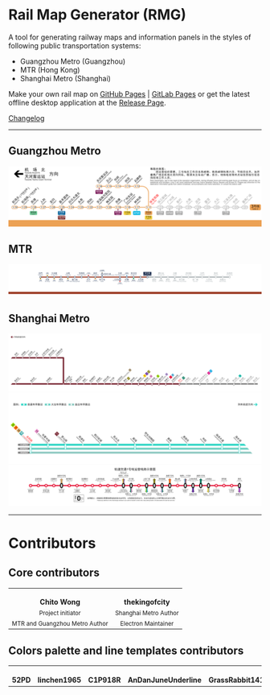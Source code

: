 # Rail Map Generator (RMG)

A tool for generating railway maps and information panels in the styles of following public transportation systems:

- Guangzhou Metro (Guangzhou)
- MTR (Hong Kong)
- Shanghai Metro (Shanghai)

Make your own rail map on [GitHub Pages](https://wongchito.github.io/RailMapGenerator) | [GitLab Pages](https://chitowong.gitlab.io/RailMapGenerator) or get the latest offline desktop application at the [Release Page](https://github.com/wongchito/RailMapGenerator/releases).

[Changelog](https://github.com/wongchito/RailMapGenerator/wiki/Change-Log)

---

## Guangzhou Metro

![gzmetro-3-railmap](docs/imgs/gzmetro-3-railmap.png)

## MTR

![mtr-tuenma-railmap](docs/imgs/mtr-tuenma-railmap.png)

## Shanghai Metro

![shmetro-11-railmap](docs/imgs/shmetro-11-railmap.png)
![shmetro-16-railmap](docs/imgs/shmetro-16-railmap.png)
![shmetro-1-indoor](docs/imgs/shmetro-1-indoor.png)

---

# Contributors

## Core contributors

<table>
  <tr>
    <td align="center" style="border-width:0px">
      <a herf="https://github.com/wongchito">
        <img src="https://github.com/wongchito.png" width="100px;" alt="" /><br/>
        <b>Chito Wong</b><br/>
      </a>
      <sub>Project initiator</sub><br/>
      <sub>MTR and Guangzhou Metro Author</sub><br/>
    </td>
    <td align="center" style="border-width:0px">
      <a herf="https://github.com/thekingofcity">
        <img src="https://github.com/thekingofcity.png" width="100px;" alt="" /><br/>
        <b>thekingofcity</b><br/>
      </a>
      <sub>Shanghai Metro Author</sub><br/>
      <sub>Electron Maintainer</sub><br/>
    </td>
  </tr>
</table>

## Colors palette and line templates contributors

<table>
  <tr>
    <td align="center" style="border-width:0px">
      <a herf="https://github.com/52PD">
        <img src="https://github.com/52PD.png" width="100px;" alt=""><br/>
        <b>52PD</b><br/>
      </a>
    </td>
    <td align="center" style="border-width:0px">
      <a herf="https://github.com/linchen1965">
        <img src="https://github.com/linchen1965.png" width="100px;" alt=""><br/>
        <b>linchen1965</b><br/>
      </a>
    </td>
    <td align="center" style="border-width:0px">
      <a herf="https://github.com/C1P918R">
        <img src="https://github.com/C1P918R.png" width="100px;" alt=""><br/>
        <b>C1P918R</b><br/>
      </a>
    </td>
    <td align="center" style="border-width:0px">
      <a herf="https://github.com/AnDanJuneUnderline">
        <img src="https://github.com/AnDanJuneUnderline.png" width="100px;" alt=""><br/>
        <b>AnDanJuneUnderline</b><br/>
      </a>
    </td>
    <td align="center" style="border-width:0px">
      <a herf="https://github.com/GrassRabbit1410">
        <img src="https://github.com/GrassRabbit1410.png" width="100px;" alt=""><br/>
        <b>GrassRabbit1410</b><br/>
      </a>
    </td>
    <td align="center" style="border-width:0px">
      <a herf="https://github.com/xiany114514">
        <img src="https://github.com/xiany114514.png" width="100px;" alt=""><br/>
        <b>xiany114514</b><br/>
      </a>
    </td>
    <td align="center" style="border-width:0px">
      <a herf="https://github.com/Andy1782010">
        <img src="https://github.com/Andy1782010.png" width="100px;" alt=""><br/>
        <b>Andy1782010</b><br/>
      </a>
    </td>
    <td align="center" style="border-width:0px">
      <a herf="https://github.com/Thomastzc">
        <img src="https://github.com/Thomastzc.png" width="100px;" alt=""><br/>
        <b>Thomastzc</b><br/>
      </a>
    </td>
    <td align="center" style="border-width:0px">
      <a herf="https://github.com/Tianxiu11111">
        <img src="https://github.com/Tianxiu11111.png" width="100px;" alt=""><br/>
        <b>Tianxiu11111</b><br/>
      </a>
    </td>
  </tr>
</table>

<!-- ## User guide

### Getting started

-   use current canvas or click 'new canvas'

### Adding stations

### Adding interchanges

### Adding branches

### Saving jobs

### Exporting -->
